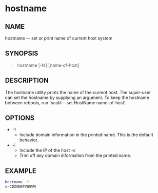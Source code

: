 # hostname

## NAME

hostname -- set or print name of current host system

## SYNOPSIS

> hostname [-fs] [name-of-host]

## DESCRIPTION

The hostname utility prints the name of the current host.  The super-user can set the hostname by supplying an argument.  To keep the hostname between reboots, run `scutil --set HostName name-of-host'.

## OPTIONS

* -f
  * Include domain information in the printed name.  This is the default behavior.
* -i
  * Include the IP of the host
-s
  * Trim off any domain information from the printed name.

## EXAMPLE

```bash
hostname -f
m-C02SN6PVG8WN
```
